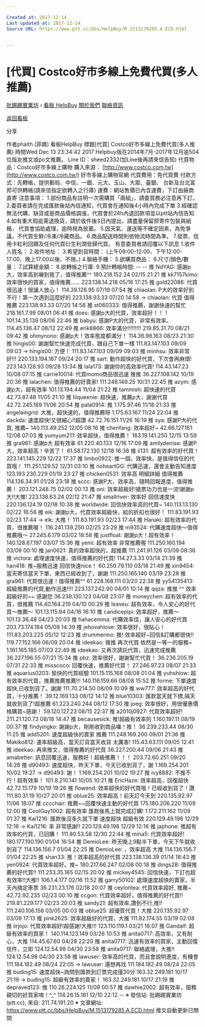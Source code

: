 ```yaml
---

Created at: 2017-12-14
Last updated at: 2017-12-14
Source URL: https://www.ptt.cc/bbs/HelpBuy/M.1513179285.A.ECD.html


---
```


# [代買] Costco好市多線上免費代買(多人推薦)


[批踢踢實業坊](https://www.ptt.cc/) › [看板 HelpBuy](https://www.ptt.cc/bbs/HelpBuy/index.html) [關於我們](https://www.ptt.cc/about.html) [聯絡資訊](https://www.ptt.cc/contact.html)

[返回看板](https://www.ptt.cc/bbs/HelpBuy/index.html)

分享

作者phaith (菲媽)
看板HelpBuy
標題\[代買\] Costco好市多線上免費代買(多人推薦)
時間Wed Dec 13 23:34:42 2017
Helpbuy版在2014年7月-2017年12月逾504位版友推文或po文推薦。 Line ID：sheed2332(加Line後再請來信告知) 代買物品：Costco好市多線上購物 購入來源： [http://www.costco.com.tw](http://www.costco.com.tw/) 好市多線上購物官網 代買費用：免代買費 付款方式：先轉帳，提供郵局、中信、一銀、元大、玉山、大眾、臺銀、 台新及台北富邦可供轉帳(請來信指定欲轉入之行庫) 運費：網站售價已內含運費，下訂由廠商直寄 注意事項： 1.部份商品有註明一次需購買「兩組」，請委買務必注意再下訂。 2.委買者請在完成匯款後站內信通知，代買會在通知後4小時內完成下單 3.經確認無法代購、缺貨或是商品價格調漲，代買會於24h內退回款項並以ptt站內信告知 4.如有重大瑕疵需退換貨，請於收件後3日內提出，請盡量保留原寄件包裝與紙箱， 代買會協助處理，逾時視為放棄。 5.因天氣、運送等不確定因素，為免爭議，不代買生鮮/冷凍/冷藏商品。 6.商品配送時間則依物流時間為準。 7.發票、信用卡紅利回饋及任何代買衍生利潤皆歸代買。 有意委買者請回覆以下訊息 1.收件人姓名： 2.收件地址： 3.希望到貨時間： (上午09:00-12:00、下午12:00-17:00、晚上17:00以後、不限。) 4.聯絡手機： 5.欲購買商品： 6.尺寸/顏色/數量： 7.試算總金額： 8.欲轉帳之行庫: 9.預計轉帳時間: -- -- 推 NdYAG: 感謝p大，效率高到嚇到我了，值得推薦^^ 180.218.152.24 02/15 21:21 推 kk7157kimo: 效率很快的買家，值得推薦…… 223.138.14.218 05/16 17:25 推 gold22086: 代買很迅速！很讓人放心！ 114.39.128.95 07/19 07:54 推 chiaolan: P大的效率好到不行！第一次遇到這麼好的 223.138.93.33 07/20 14:58 → chiaolan: 代買 值得推薦 223.138.93.33 07/20 14:58 推 st060333: 值得推薦，謝謝快速的幫忙 218.161.7.99 08/01 06:41 推 does: 感謝p大的代買，效率超好！！！ 101.14.35.139 08/06 22:46 推 babyu: 感謝P大的代買，非常有效率。 114.45.136.47 08/12 22:49 推 erik8866: 效率滿分!!!!!!!!! 219.85.31.70 08/21 09:42 推 ohmynono: 感謝p大！效率態度都滿分！ 114.36.98.163 08/23 21:30 推 hingis00: 謝謝幫忙快速完成代買，跟自己下單一樣 111.83.147.103 09/09 09:03 → hingis00: 方便！ 111.83.147.103 09/09 09:03 推 minhsu: 效率非常好!!! 220.133.194.187 09/24 20:17 推 sart: 動作超快的好代買，下次會再麻煩! 223.143.128.93 09/28 13:34 推 lala173: 謝謝你的高效率代買! 114.43.147.23 10/08 07:15 推 carrie10014: 代買momo商品很迅速 推推 36.227.108.142 10/19 20:36 推 lalachen: 值得推薦的好賣家! 111.248.149.25 10/31 22:45 推 azym: 感謝p大，超有效率 101.13.194.44 11/04 21:22 推 tammish: 超快速的代買 42.73.87.48 11/05 21:10 推 lilqueenie: 超快速，推薦p大，謝謝代買 42.72.245.169 11/06 20:54 推 pala0914: 推 1.175.97.46 11/18 21:33 推 angelaingrid: 大推，超快速的，值得推薦呀 1.175.63.167 11/24 22:04 推 dackda: 速度超快!又很細心!!超讚 42.72.76.151 11/26 16:19 推 sya: 感謝P大的代買, 推薦~ 140.113.49.252 12/05 08:16 推 chenfang: 效率超好~ 42.66.127.161 12/08 07:03 推 yumyum211: 效率超快，值得推薦！ 163.19.141.250 12/15 13:59 推 gra961: 感謝p大 超有效率 61.220.40.133 12/16 17:09 推 amilydenise: 感謝P大，效率超高！辛苦了！ 61.58.172.130 12/18 16:38 推 ii131: 超有效率的好代買！ 223.141.145.229 12/22 17:37 推 limbo0922: 推一個，效率快，是值得信任的代買哦！ 111.251.129.52 12/31 03:10 推 noheartGG: 代購迅速，還會主動告知進度 123.193.230.229 01/19 23:27 推 chicken0531: 效率高 明細詳細 值得推薦 114.136.34.91 01/28 23:18 推 sccc: 感謝P大，效率高，隨時回報進度，值得推薦！ 203.121.248.75 02/02 00:13 推 oni: 效率超級好!搶票功力也是一流!謝謝p大!!大推! 223.138.63.24 02/12 21:47 推 smallriver: 效率好 回信速度快 220.136.124.19 02/18 10:38 推 worldwide: 回信快效率高的代買~ 140.113.13.130 02/22 16:56 推 eik: 謝謝p大，代買效率超級快，給的折扣也很好！ 111.83.191.93 02/23 17:44 → eik: 大推！ 111.83.191.93 02/23 17:44 推 Hanaki: 超有效率的代買，很推薦喔！ 116.241.139.250 02/25 23:29 推 m93524: 代購速度超快～值得推薦哦～ 27.245.6.179 03/02 18:58 推 justfloat: 謝謝p大！超有效率！ 140.128.67.197 03/07 15:36 推 yenii: 超有效率 非常推薦喔 111.250.160.194 03/09 00:10 推 jan0621: 真的效率超快的，超推薦 111.241.91.126 03/09 08:36 推 victora: 處理速度快速，值得推薦的好代買! 114.27.3.33 03/14 21:39 推 han418: 推~服務迅速 回信快速nice！ 60.250.79.110 03/18 21:49 推 xin9454: 當天寄信當天下單，東西已經收到了，謝謝 111.250.165.140 03/19 23:28 推 gra961: 代買很迅速！值得推薦^^ 61.228.168.111 03/20 22:38 推 yy54135413: 超級推薦的代買,動作迅速!!!! 223.137.242.90 04/01 10:14 推 qqza: 推推 ^^ 效率超級好的~~ 感謝您 36.238.130.123 04/08 23:07 推 moneychen: 超有效率的代買，很推薦 114.40.164.219 04/10 00:29 推 leaveu: 超有效率，令人安心的好代買～推薦～ 101.13.115.94 04/16 16:10 推 candicepipi: 效率超好，推薦～ 101.13.36.48 04/23 20:03 推 hahacemma: 代購效率佳，讓人安心的好代買 203.73.174.184 05/08 14:39 推 jehovahlove: 效率很好，很貼心！ 111.83.203.225 05/12 12:23 推 drummermo: 推! 效率超好~回信&訂購都很快!! 119.77.152.166 06/09 20:04 推 ideekao: 推推 再次代買 依然是一等一的服務~ 1.161.165.185 07/03 22:49 推 ideekao: 又再次請託代買，迅速完成推薦 36.227.196.55 07/21 15:34 推 pbz: 效率很好，謝謝幫忙代買！ 36.236.205.19 07/31 22:33 推 misscoco: 回覆快速，推薦好代買！ 27.246.97.23 08/07 21:33 推 aquarius0203: 愉快的代買經驗 101.15.115.168 08/08 01:04 推 yuhshiow: 超有效率的代買，推薦推薦推薦!!! 140.116.159.66 08/08 15:52 推 forme: 下單速度超快,已收到貨了。謝謝 111.70.214.50 08/09 10:09 推 ww777: 效率超高的好代買，十分推薦！ 39.12.169.133 08/12 14:12 推 blue10303: 匯款當天就下標,隔天就收到貨了!超推薦 61.223.240.244 08/12 17:50 推 joeg: 效率很好，用很優惠價格購買~感謝！ 59.120.127.23 08/15 22:37 推 a2010j0927: 代買效率超好! 211.21.120.73 08/18 14:47 推 becausesick: 推!超級有效率的 1.160.197.11 08/19 00:37 推 findyingko: 謝謝p大，剛剛收到商品囉！推！ 36.239.233.44 08/30 11:25 推 add5201: 速度超級快的賣家 推薦 111.248.169.200 09/01 21:36 推 Makiko812: 速率超級高，當天訂貨當天收貨 太厲害! 115.43.63.111 09/05 12:41 推 ideekao: 再來推文，值得推薦的好代買 36.227.200.44 09/06 21:43 推 amabetter: 訊息回覆迅速，服務好！超級推薦！！！ 203.72.60.251 09/20 14:28 推 d90493: 速度超快，昨天下單，今天已收到貨了，謝 1.169.254.201 10/02 19:27 → d90493: 謝！ 1.169.254.201 10/02 19:27 推 ivy8882: 不推不行！超有效率！ 101.8.210.141 10/05 10:21 推 EricHaze: 效率超高，回復超快 42.72.15.179 10/19 19:26 推 flowend: 效率超快的好代買哦！已經收到貨了！讚 111.80.31.19 10/27 20:01 推 oblue25: 效率超高！前天訂今天到 220.135.92.97 11/06 18:07 推 cccchair: 推薦~~回覆快速主動的好代買 175.180.206.220 11/09 12:00 推 CoolGuy1002: 超有效率 匯款後馬上就完成訂購! 1.172.211.162 11/09 01:37 推 Kai1216: 匯款後沒多久就下單 速度超快 超級有效 220.129.49.198 12/29 12:16 → Kai1216: 率 非常感謝!! 220.129.49.198 12/29 12:16 推 japhone: 推超有效率的代買，已回購！ 111.80.53.58 12/30 22:44 推 mina5: 代買效率超好! 180.177.190.190 01/04 16:54 推 DemioLee: 昨天晚上9點半下單，今天下午就收到貨了 114.136.156.7 01/04 22:25 推 DemioLee: ，效率超高 大推 114.136.156.7 01/04 22:25 推 shan33: 推！效率超高的好代買 223.138.136.39 01/14 18:43 推 yen0924: 代買效率超好。推~ 180.217.66.247 02/08 00:18 推 dings28: 值得推薦的好代買!! 111.253.35.165 02/15 20:02 推 mickey4545: 回信快速，下訂也超有效率!!大推!! 106.1.4.177 02/16 11:52 推 garry50102: 處理速度超快的賣家，半天內搞定車票 36.231.23.176 02/18 20:07 推 ceylontea: 代買效率超好, 推薦~ 42.72.92.235 02/23 00:10 推 ccgon: 代買效率超好，值得推薦的好代買!! 219.81.229.177 02/23 20:03 推 sandy21: 超有效率,讚到不行,推!! 111.240.106.158 03/05 00:03 推 oblue25: 超優質代買！大推 220.135.92.97 03/09 17:13 推 pink2625: 效率超級好的代買，大推 111.82.174.55 03/19 02:08 推 iirjojo: 代買效率超好!超感謝!大推!!! 123.110.119.1 03/21 16:07 推 Gandalf: 超級有效率的買家！ 140.114.123.149 03/26 10:53 推 anita0717: 高效率，又有耐心，大推 114.45.67.60 04/28 22:20 推 anita0717: 迅速有效率的買家，主動回復信件，立即 124.12.54.98 04/30 23:58 推 anita0717: 聯絡處理，大推!! 124.12.54.98 04/30 23:58 推 lawuser: 效率高的代買，而且會說明進度，有機會 111.184.182.49 08/24 22:05 → lawuser: 還想再找 111.184.182.49 08/24 22:05 推 buding15: 速度超快~詢問到匯款到訂票完成僅30分 163.32.249.181 10/17 21:19 → buding15: 超級有效率的賣家！ 163.32.249.181 10/17 21:19 推 depraved123: 推 110.26.224.125 11/09 00:57 推 dawhie2002: 超有效率，服務親切的好買家唷！^\_^ 114.26.15.181 12/10 22:12 -- ※ 發信站: 批踢踢實業坊(ptt.cc), 來自: 211.74.191.20 ※ 文章網址: <https://www.ptt.cc/bbs/HelpBuy/M.1513179285.A.ECD.html>
推文自動更新已關閉

